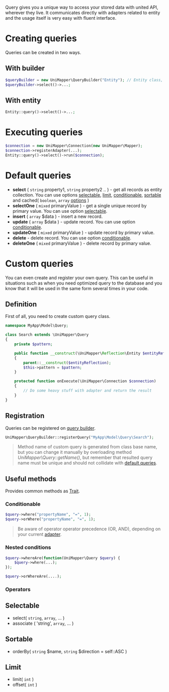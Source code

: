 Query gives you a unique way to access your stored data with united API, wherever they live. It communicates directly with adapters related to entity and the usage itself is very easy with fluent interface.

# Creating queries
Queries can be created in two ways.

## With builder

```php
$queryBuilder = new UniMapper\QueryBuilder("Entity"); // Entity class, name or instance
$queryBuilder->select()->...;
```

## With entity

```php
Entity::query()->select()->...;
```

# Executing queries

```php
$connection = new UniMapper\Connection(new UniMapper\Mapper);
$connection->registerAdapter(...);
Entity::query()->select()->run($connection);
```

# Default queries

- **select** ( `string` property1, `string` property2 .. ) - get all records as entity collection. You can use options  [selectable](#selectable), [limit](#limit), [conditionable](#conditionable), [sortable](#sortable) and cached( `boolean`, `array` [options](cache#options) )
- **selectOne** ( `mixed` primaryValue ) - get a single unique record by primary value. You can use option [selectable](#selectable).
- **insert** ( `array` $data ) - insert a new record.
- **update** ( `array` $data ) - update record. You can use option [conditionable](#conditionable).
- **updateOne** ( `mixed` primaryValue ) - update record by primary value.
- **delete** - delete record. You can use option [conditionable](#conditionable).
- **deleteOne** ( `mixed` primaryValue ) - delete record by primary value.

# Custom queries
You can even create and register your own query. This can be useful in situations such as when you need optimized query to the database and you know that it will be used in the same form several times in your code.

## Definition
First of all, you need to create custom query class.

```php
namespace MyApp\Model\Query;

class Search extends \UniMapper\Query
{
    private $pattern;

    public function __construct(\UniMapper\Reflection\Entity $entityReflection)
    {
        parent::__construct($entityReflection);
        $this->pattern = $pattern;
    }

    protected function onExecute(\UniMapper\Connection $connection)
    {
        // Do some heavy stuff with adapter and return the result
    }
}
```

## Registration
Queries can be registered on [query builder](#query-builder).

```php
UniMapper\QueryBuilder::registerQuery("MyApp\Model\Query\Search");
```

> Method name of custom query is generated from class base name, but you can change it manually by overloading method *UniMapper\Query::getName()*, but remember that resulted query name must be unique and should not collidate with [default queries](#default-queries).

## Useful methods
Provides common methods as [Trait](http://php.net/manual/en/language.oop5.traits.php).

### Conditionable

```php
$query->where("propertyName", "=", 1);
$query->orWhere("propertyName", "=", 1);
```

> Be aware of operator operator precedence (OR, AND), depending on your current [adapter](adapter).

### Nested conditions

```php
$query->whereAre(function(UniMapper\Query $query) {
    $query->where(...);
});

$query->orWhereAre(....);
```

### Operators


## Selectable

- select( `string`, `array`, ... )
- associate ( 'string', `array`, ... )

## Sortable

- orderBy( `string` $name, `string` $direction  = self::ASC )

## Limit

- limit( `int` )
- offset( `int` )
